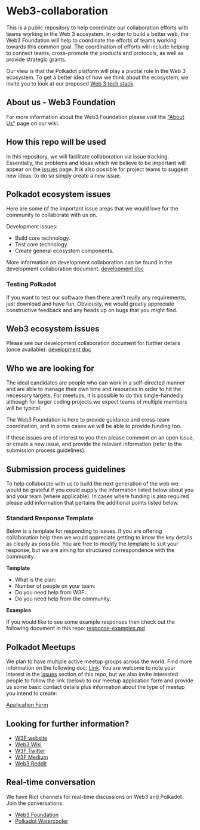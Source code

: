 # Web3-collaboration
This is a public repository to help coordinate our collaboration efforts with teams working in the Web 3 ecosystem. In order to build a better web, the Web3 Foundation will help to coordinate the efforts of teams working towards this common goal. The coordination of efforts will include helping to connect teams, cross-promote the products and protocols, as well as provide strategic grants.

Our view is that the Polkadot platform will play a pivotal role in the Web 3 ecosystem. To get a better idea of how we think about the ecosystem, we invite you to look at our proposed [Web 3 tech stack](https://github.com/w3f/Web3-wiki/wiki/Tech-Stack).

## About us - Web3 Foundation
For more information about the Web3 Foundation please visit the ["About Us"](https://github.com/w3f/Web3-wiki/wiki/Web3-Mission-and-Background/_edit) page on our wiki. 

## How this repo will be used
In this repository, we will facilitate collaboration via issue tracking. Essentially, the problems and ideas which we believe to be important will appear on the [issues](https://github.com/w3f/Web3-collaboration/issues) page. It is also possible for project teams to suggest new ideas: to do so simply create a new issue.


## Polkadot ecosystem issues
Here are some of the important issue areas that we would love for the community to collaborate with us on.

Development issues:
* Build core technology.
* Test core technology.
* Create general ecosystem components.

More information on development collaboration can be found in the development collaboration document: [development doc](https://github.com/w3f/Web3-collaboration/blob/master/development.md)

### Testing Polkadot
If you want to test our software then there aren't really any requirements, just download and have fun. Obviously, we would greatly appreciate constructive feedback and any heads up on bugs that you might find.


## Web3 ecosystem issues
Please see our development collaboration document for further details (once available):  [development doc](https://github.com/w3f/Web3-collaboration/blob/master/development.md)


## Who we are looking for
The ideal candidates are people who can work in a self-directed manner and are able to manage their own time and resources in order to hit the necessary targets. For meetups, it is possible to do this single-handedly although for larger coding projects we expect teams of multiple members will be typical.

The Web3 Foundation is here to provide guidance and cross-team coordination, and in some cases we will be able to provide funding too.

If these issues are of interest to you then please comment on an open issue, or create a new issue, and provide the relevant information (refer to the submission process guidelines).

## Submission process guidelines
To help collaborate with us to build the next generation of the web we would be grateful if you could supply the information listed below about you and your team (where applicable). In cases where funding is also required please add information that pertains the additional points listed below.

### Standard Response Template
Below is a template for responding to issues. If you are offering collaboration help then we would appreciate getting to know the key details as clearly as possible. You are free to modify the template to suit your response, but we are aiming for structured correspondence with the community.

**Template**

* What is the plan:
* Number of people on your team:
* Do you need help from W3F:
* Do you need help from the community:

**Examples**

If you would like to see some example responses then check out the following document in this repo: [response-examples.md](https://github.com/w3f/Web3-collaboration/blob/master/response-examples.md)


## Polkadot Meetups
We plan to have multiple active meetup groups across the world. Find more information on the following doc: [Link](https://github.com/w3f/Web3-collaboration/blob/master/meetups.md). You are welcome to note your interest in the [issues](https://github.com/w3f/Web3-collaboration/issues) section of this repo, but we also invite interested people to follow the link (below) to our meetup application form and provide us some basic contact details plus information about the type of meetup you intend to create:

[Application Form](https://docs.google.com/forms/d/e/1FAIpQLSe-hbgzMHkwYLCy9-0NLmnpIJdD-nwq_vqNwba9JiiKFmZmZg/viewform)


## Looking for further information?

* [W3F website](https://web3.foundation/)
* [Web3 Wiki](https://github.com/w3f/Web3-wiki/wiki)
* [W3F Twitter](https://twitter.com/web3foundation)
* [W3F Medium](https://medium.com/web3foundation)
* [Web3 Reddit](https://www.reddit.com/r/web3/)

## Real-time conversation
We have Riot channels for real-time discussions on Web3 and Polkadot. Join the conversations.
* [Web3 Foundation](https://riot.im/app/#/room/#web3foundation:matrix.org)
* [Polkadot Watercooler](https://riot.im/app/#/room/#polkadot-watercooler:matrix.org)


